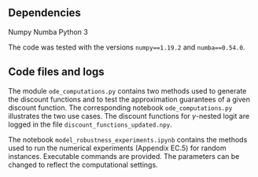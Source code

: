 ## Dependencies

Numpy
Numba
Python 3

The code was tested with the versions `numpy==1.19.2` and `numba==0.54.0`.

## Code files and logs

The module `ode_computations.py` contains two methods used to generate the discount functions and to test the approximation guarantees of a given discount function. The corresponding notebook `ode_computations.py` illustrates the two use cases. The discount functions for $\gamma$-nested logit are logged in the file `discount_functions_updated.npy`.

The notebook `model_robustness_experiments.ipynb` contains the methods used to run the numerical experiments (Appendix EC.5) for random instances. Executable commands are provided. The parameters can be changed to reflect the computational settings.